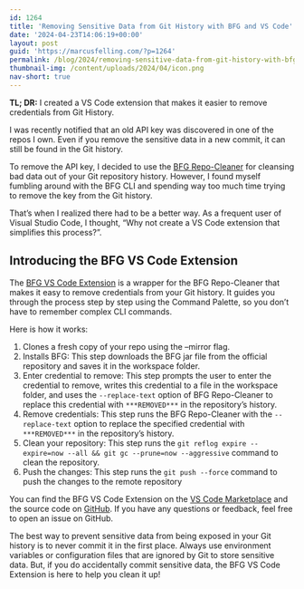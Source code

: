```yaml
---
id: 1264
title: 'Removing Sensitive Data from Git History with BFG and VS Code'
date: '2024-04-23T14:06:19+00:00'
layout: post
guid: 'https://marcusfelling.com/?p=1264'
permalink: /blog/2024/removing-sensitive-data-from-git-history-with-bfg-and-vs-code/
thumbnail-img: /content/uploads/2024/04/icon.png
nav-short: true
---
```


**TL; DR:** I created a VS Code extension that makes it easier to remove credentials from Git History.

I was recently notified that an old API key was discovered in one of the repos I own. Even if you remove the sensitive data in a new commit, it can still be found in the Git history.

To remove the API key, I decided to use the [BFG Repo-Cleaner](https://rtyley.github.io/bfg-repo-cleaner/) for cleansing bad data out of your Git repository history. However, I found myself fumbling around with the BFG CLI and spending way too much time trying to remove the key from the Git history.

That’s when I realized there had to be a better way. As a frequent user of Visual Studio Code, I thought, “Why not create a VS Code extension that simplifies this process?”.

## Introducing the BFG VS Code Extension

The [BFG VS Code Extension](https://marketplace.visualstudio.com/items?itemName=MFelling.bfg-vscode) is a wrapper for the BFG Repo-Cleaner that makes it easy to remove credentials from your Git history. It guides you through the process step by step using the Command Palette, so you don’t have to remember complex CLI commands.

Here is how it works:

1. Clones a fresh copy of your repo using the –mirror flag.
2. Installs BFG: This step downloads the BFG jar file from the official repository and saves it in the workspace folder.
3. Enter credential to remove: This step prompts the user to enter the credential to remove, writes this credential to a file in the workspace folder, and uses the ```--replace-text``` option of BFG Repo-Cleaner to replace this credential with ```***REMOVED***``` in the repository’s history.
4. Remove credentials: This step runs the BFG Repo-Cleaner with the ```--replace-text``` option to replace the specified credential with ```***REMOVED***``` in the repository’s history.
5. Clean your repository: This step runs the ```git reflog expire --expire=now --all && git gc --prune=now --aggressive``` command to clean the repository.
6. Push the changes: This step runs the ```git push --force``` command to push the changes to the remote repository

You can find the BFG VS Code Extension on the [VS Code Marketplace](https://marketplace.visualstudio.com/items?itemName=MFelling.bfg-vscode) and the source code on [GitHub](https://github.com/MarcusFelling/bfg-vscode). If you have any questions or feedback, feel free to open an issue on GitHub.

The best way to prevent sensitive data from being exposed in your Git history is to never commit it in the first place. Always use environment variables or configuration files that are ignored by Git to store sensitive data. But, if you do accidentally commit sensitive data, the BFG VS Code Extension is here to help you clean it up!